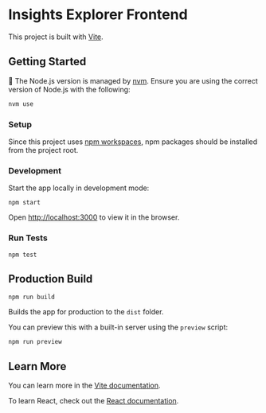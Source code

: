 # Insights Explorer Frontend

This project is built with [Vite](https://vitejs.dev/).

## Getting Started

🚨 The Node.js version is managed by [nvm](https://github.com/nvm-sh/nvm). Ensure you are using the correct version of Node.js with the following:

```sh
nvm use
```

### Setup

Since this project uses [npm workspaces](https://docs.npmjs.com/cli/v8/using-npm/workspaces), npm packages should be installed from the project root.

### Development

Start the app locally in development mode:

```
npm start
```

Open [http://localhost:3000](http://localhost:3000) to view it in the browser.
### Run Tests

```
npm test
```

## Production Build

```
npm run build
```

Builds the app for production to the `dist` folder.

You can preview this with a built-in server using the `preview` script:

```
npm run preview
```

## Learn More

You can learn more in the [Vite documentation](https://vitejs.dev/guide/).

To learn React, check out the [React documentation](https://reactjs.org/).
